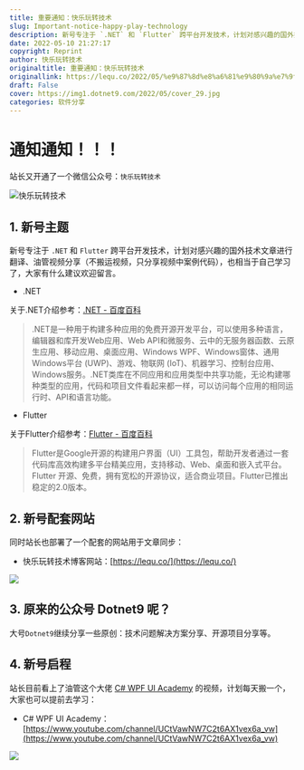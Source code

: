 ```yaml
---
title: 重要通知：快乐玩转技术
slug: Important-notice-happy-play-technology
description: 新号专注于 `.NET` 和 `Flutter` 跨平台开发技术，计划对感兴趣的国外技术文章进行翻译、油管视频分享（不搬运视频，只分享视频中案例代码）
date: 2022-05-10 21:27:17
copyright: Reprint
author: 快乐玩转技术
originaltitle: 重要通知：快乐玩转技术
originallink: https://lequ.co/2022/05/%e9%87%8d%e8%a6%81%e9%80%9a%e7%9f%a5%ef%bc%9a%e5%bf%ab%e4%b9%90%e7%8e%a9%e8%bd%ac%e6%8a%80%e6%9c%af/
draft: False
cover: https://img1.dotnet9.com/2022/05/cover_29.jpg
categories: 软件分享
---
```


# 通知通知！！！

站长又开通了一个微信公众号：`快乐玩转技术`

![快乐玩转技术](https://img1.dotnet9.com/lequ.co/8cm.jpg)

## 1. 新号主题

新号专注于 `.NET` 和 `Flutter` 跨平台开发技术，计划对感兴趣的国外技术文章进行翻译、油管视频分享（不搬运视频，只分享视频中案例代码），也相当于自己学习了，大家有什么建议欢迎留言。

- .NET

关于.NET介绍参考：[.NET - 百度百科](https://baike.baidu.com/item/.NET/156737?fr=aladdin)

>.NET是一种用于构建多种应用的免费开源开发平台，可以使用多种语言，编辑器和库开发Web应用、Web API和微服务、云中的无服务器函数、云原生应用、移动应用、桌面应用、Windows WPF、Windows窗体、通用 Windows平台 (UWP)、游戏、物联网 (IoT)、机器学习、控制台应用、Windows服务。.NET类库在不同应用和应用类型中共享功能，无论构建哪种类型的应用，代码和项目文件看起来都一样，可以访问每个应用的相同运行时、API和语言功能。

- Flutter

关于Flutter介绍参考：[Flutter - 百度百科](https://baike.baidu.com/item/Flutter)

>Flutter是Google开源的构建用户界面（UI）工具包，帮助开发者通过一套代码库高效构建多平台精美应用，支持移动、Web、桌面和嵌入式平台。 Flutter 开源、免费，拥有宽松的开源协议，适合商业项目。Flutter已推出稳定的2.0版本。

## 2. 新号配套网站

同时站长也部署了一个配套的网站用于文章同步：

- 快乐玩转技术博客网站：[https://lequ.co/](https://lequ.co/)

![](https://img1.dotnet9.com/2022/05/2902.png)

## 3. 原来的公众号 Dotnet9 呢？

大号`Dotnet9`继续分享一些原创：技术问题解决方案分享、开源项目分享等。

## 4. 新号启程

站长目前看上了油管这个大佬 [C# WPF UI Academy](https://www.youtube.com/channel/UCtVawNW7C2t6AX1vex6a_vw) 的视频，计划每天搬一个，大家也可以提前去学习：

- C# WPF UI Academy：[https://www.youtube.com/channel/UCtVawNW7C2t6AX1vex6a_vw](https://www.youtube.com/channel/UCtVawNW7C2t6AX1vex6a_vw)

![](https://img1.dotnet9.com/2022/05/2901.png)